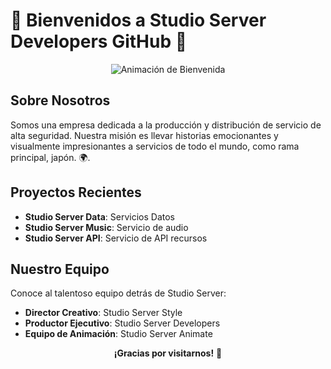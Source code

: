# 🌟 Bienvenidos a Studio Server Developers GitHub 🌟
<p align="center">
  <img src="https://lh3.googleusercontent.com/FCTJV2u4ETqtkvFn0I1fY184UbdpWhqpAyyV6w7732ookhFnbAF_gBaWMNfAw28z_GhVeZmQIY7jbUuDlFEjWWv6ldLe7FvrJg4=w932" alt="Animación de Bienvenida" />
</p>

## Sobre Nosotros

Somos una empresa dedicada a la producción y distribución de servicio de alta seguridad. Nuestra misión es llevar historias emocionantes y visualmente impresionantes a servicios de todo el mundo, como rama principal, japón. 🌍.

## Proyectos Recientes

- **Studio Server Data**: Servicios Datos
- **Studio Server Music**: Servicio de audio
- **Studio Server API**: Servicio de API recursos

## Nuestro Equipo

Conoce al talentoso equipo detrás de Studio Server:

- **Director Creativo**: Studio Server Style
- **Productor Ejecutivo**: Studio Server Developers
- **Equipo de Animación**: Studio Server Animate

<p align="center">
  <strong>¡Gracias por visitarnos!</strong> 💖
</p>
